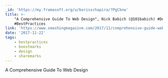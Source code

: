 ```yaml
---
_id: 'https://my.framasoft.org/u/borisschapira/?PgCknw'
title: >-
    "A Comprehensive Guide To Web Design", Nick Babich (@101babich) #Design
    #BestPractices
link: 'https://www.smashingmagazine.com/2017/11/comprehensive-guide-web-design/'
date: '2017-11-22'
tags:
    - bestpractices
    - boostmarks
    - design
    - sharemarks
---
```


<div class="markdown"><p>A Comprehensive Guide To Web Design
</p></div>
